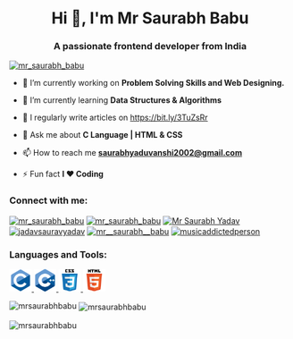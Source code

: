 <h1 align="center">Hi 👋, I'm Mr Saurabh Babu</h1>
<h3 align="center">A passionate frontend developer from India</h3>

<p align="left"> <a href="https://twitter.com/mr_saurabh_babu" target="blank"><img src="https://img.shields.io/twitter/follow/mr_saurabh_babu?logo=twitter&style=for-the-badge" alt="mr_saurabh_babu" /></a> </p>

- 🔭 I’m currently working on **Problem Solving Skills and Web Designing.**

- 🌱 I’m currently learning **Data Structures & Algorithms**

- 📝 I regularly write articles on https://bit.ly/3TuZsRr

- 💬 Ask me about **C Language | HTML & CSS**

- 📫 How to reach me **saurabhyaduvanshi2002@gmail.com**

- ⚡ Fun fact **I ❤️ Coding**

<h3 align="left">Connect with me:</h3>
<p align="left">
<a href="https://twitter.com/Mr_Saurabh_Babu" target="blank"><img align="center" src="https://raw.githubusercontent.com/rahuldkjain/github-profile-readme-generator/master/src/images/icons/Social/twitter.svg" alt="mr_saurabh_babu" height="30" width="40" /></a>
<a href="https://codepen.io/Mr_Saurabh_Babu" target="blank"><img align="center" src="https://raw.githubusercontent.com/rahuldkjain/github-profile-readme-generator/master/src/images/icons/Social/codepan.svg" alt="mr_saurabh_babu" height="30" width="40" /></a>
<a href="https://linkedin.com/in/mr-saurabh-yadav/" target="blank"><img align="center" src="https://raw.githubusercontent.com/rahuldkjain/github-profile-readme-generator/master/src/images/icons/Social/linked-in-alt.svg" alt="Mr Saurabh Yadav" height="30" width="40" /></a>
<a href="https://fb.com/jadavsauravyadav" target="blank"><img align="center" src="https://raw.githubusercontent.com/rahuldkjain/github-profile-readme-generator/master/src/images/icons/Social/facebook.svg" alt="jadavsauravyadav" height="30" width="40" /></a>
<a href="https://instagram.com/mr__saurabh__babu" target="blank"><img align="center" src="https://raw.githubusercontent.com/rahuldkjain/github-profile-readme-generator/master/src/images/icons/Social/instagram.svg" alt="mr__saurabh__babu" height="30" width="40" /></a>
<a href="https://www.youtube.com/c/musicaddictedperson" target="blank"><img align="center" src="https://raw.githubusercontent.com/rahuldkjain/github-profile-readme-generator/master/src/images/icons/Social/youtube.svg" alt="musicaddictedperson" height="30" width="40" /></a>
</p>

<h3 align="left">Languages and Tools:</h3>
<p align="left"> <a href="https://www.cprogramming.com/" target="_blank" rel="noreferrer"> <img src="https://raw.githubusercontent.com/devicons/devicon/master/icons/c/c-original.svg" alt="c" width="40" height="40"/> </a> <a href="https://www.w3schools.com/cpp/" target="_blank" rel="noreferrer"> <img src="https://raw.githubusercontent.com/devicons/devicon/master/icons/cplusplus/cplusplus-original.svg" alt="cplusplus" width="40" height="40"/> </a> <a href="https://www.w3schools.com/css/" target="_blank" rel="noreferrer"> <img src="https://raw.githubusercontent.com/devicons/devicon/master/icons/css3/css3-original-wordmark.svg" alt="css3" width="40" height="40"/> </a> <a href="https://www.w3.org/html/" target="_blank" rel="noreferrer"> <img src="https://raw.githubusercontent.com/devicons/devicon/master/icons/html5/html5-original-wordmark.svg" alt="html5" width="40" height="40"/> </a> </p>

<p><img align="left" src="https://github-readme-stats.vercel.app/api/top-langs?username=mrsaurabhbabu&show_icons=true&locale=en&layout=compact" alt="mrsaurabhbabu" /></p>

<p>&nbsp;<img align="center" src="https://github-readme-stats.vercel.app/api?username=mrsaurabhbabu&show_icons=true&locale=en" alt="mrsaurabhbabu" /></p>

<p><img align="center" src="https://github-readme-streak-stats.herokuapp.com/?user=mrsaurabhbabu&" alt="mrsaurabhbabu" /></p>

